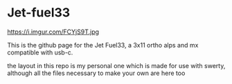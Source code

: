 # Jet-fuel33
https://i.imgur.com/FCYjS9T.jpg

This is the github page for the Jet Fuel33, a 3x11 ortho alps and mx compatible with usb-c.

the layout in this repo is my personal one which is made for use with swerty, although all the files necessary to make your own are here too
